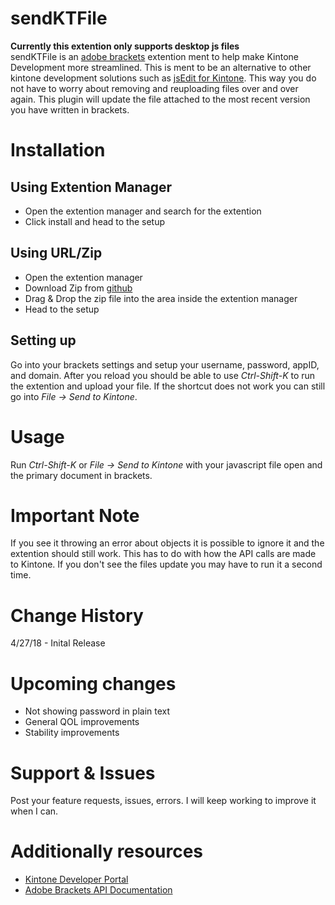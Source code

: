 # sendKTFile
**Currently this extention only supports desktop js files**\
sendKTFile is an [adobe brackets](http://brackets.io/) extention ment to help make Kintone Development more streamlined. This is ment to be an alternative to other kintone development solutions such as [jsEdit for Kintone](https://github.com/kintone/plugin-sdk/tree/master/examples/js-edit). This way you do not have to worry about removing and reuploading files over and over again. This plugin will update the file attached to the most recent version you have written in brackets.

# Installation

## Using Extention Manager
- Open the extention manager and search for the extention
- Click install and head to the setup

## Using URL/Zip
- Open the extention manager
- Download Zip from [github](https://github.com/ATTron/sendKTFile)
- Drag & Drop the zip file into the area inside the extention manager
- Head to the setup

## Setting up
Go into your brackets settings and setup your username, password, appID, and domain. After you reload you should be able to use *Ctrl-Shift-K* to run the extention and upload your file. If the shortcut does not work you can still go into *File -> Send to Kintone*.

# Usage
Run *Ctrl-Shift-K* or *File -> Send to Kintone* with your javascript file open and the primary document in brackets.

# Important Note
If you see it throwing an error about objects it is possible to ignore it and the extention should still work. This has to do with how the API calls are made to Kintone. If you don't see the files update you may have to run it a second time.

# Change History
4/27/18 - Inital Release

# Upcoming changes
- Not showing password in plain text
- General QOL improvements
- Stability improvements

# Support & Issues
Post your feature requests, issues, errors. I will keep working to improve it when I can.

# Additionally resources
- [Kintone Developer Portal](https://developer.kintone.io)
- [Adobe Brackets API Documentation](http://brackets.io/docs/current/)
